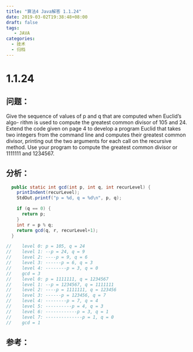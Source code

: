 ```yaml
---
title: "算法4 Java解答 1.1.24"
date: 2019-03-02T19:38:48+08:00
draft: false
tags:
   - JAVA
categories:
  - 技术
  - 归档
---
```



# 1.1.24

## 问题：

Give the sequence of values of p and q that are computed when Euclid’s algo- rithm is used to compute the greatest common divisor of 105 and 24. Extend the code given on page 4 to develop a program Euclid that takes two integers from the command line and computes their greatest common divisor, printing out the two arguments for each call on the recursive method. Use your program to compute the greatest common divisor or 1111111 and 1234567.

## 分析：


```java
  public static int gcd(int p, int q, int recurLevel) {
    printIndent(recurLevel);
    StdOut.printf("p = %d, q = %d\n", p, q);

    if (q == 0) {
      return p;
    }
    int r = p % q;
    return gcd(q, r, recurLevel+1);
  }
```

```java
//    level 0: p = 105, q = 24
//    level 1: --p = 24, q = 9
//    level 2: ----p = 9, q = 6
//    level 3: ------p = 6, q = 3
//    level 4: --------p = 3, q = 0
//    gcd = 3
//    level 0: p = 1111111, q = 1234567
//    level 1: --p = 1234567, q = 1111111
//    level 2: ----p = 1111111, q = 123456
//    level 3: ------p = 123456, q = 7
//    level 4: --------p = 7, q = 4
//    level 5: ----------p = 4, q = 3
//    level 6: ------------p = 3, q = 1
//    level 7: --------------p = 1, q = 0
//    gcd = 1
```

## 参考：


